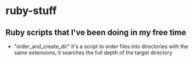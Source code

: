 # ruby-stuff

## Ruby scripts that I've been doing in my free time

- "order_and_create_dir" it's a script to order files into directories with the same extensions, it searches the full depth of the target directory
